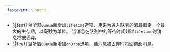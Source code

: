 ```yaml
---
'fastevent': patch
---
```


-   [🚀feat] 监听器`Queue`新增加`lifetime`选项，用来为进入队列的消息指定一个最大的生存期，以毫秒为单位。
    当消息在队列中的等待时间超过`lifetime`时消息将被丢弃。
-   [🚀feat] 监听器`Queue`新增加`onDrop`选项，当消息被丢弃时将回调此消息。
